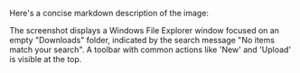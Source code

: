 Here's a concise markdown description of the image:

The screenshot displays a Windows File Explorer window focused on an empty "Downloads" folder, indicated by the search message "No items match your search". A toolbar with common actions like 'New' and 'Upload' is visible at the top.
